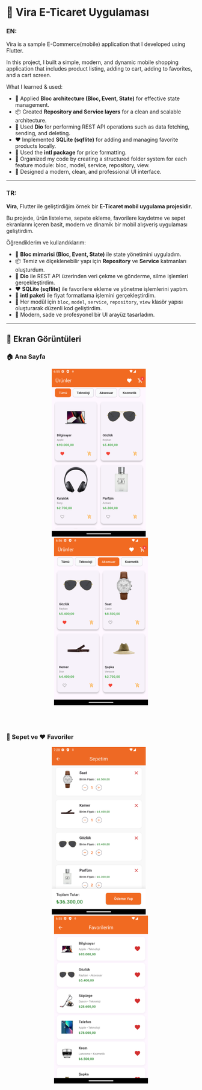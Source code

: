 # 🛒 Vira E-Ticaret Uygulaması

### EN:  
Vira is a sample E-Commerce(mobile) application that I developed using Flutter.

In this project, I built a simple, modern, and dynamic mobile shopping application that includes product listing, adding to cart, adding to favorites, and a cart screen.

What I learned & used:

- 🎯 Applied **Bloc architecture (Bloc, Event, State)** for effective state management.
- 📦 Created **Repository and Service layers** for a clean and scalable architecture.
- 📡 Used **Dio** for performing REST API operations such as data fetching, sending, and deleting.
- ❤️ Implemented **SQLite (sqflite)** for adding and managing favorite products locally.
- 💸 Used the **intl package** for price formatting.
- 🧩 Organized my code by creating a structured folder system for each feature module: bloc, model, service, repository, view.
- 🎨 Designed a modern, clean, and professional UI interface.

---

### TR:  
**Vira**, Flutter ile geliştirdiğim örnek bir **E-Ticaret mobil uygulama projesidir**.

Bu projede, ürün listeleme, sepete ekleme, favorilere kaydetme ve sepet ekranlarını içeren basit, modern ve dinamik bir mobil alışveriş uygulaması geliştirdim.

Öğrendiklerim ve kullandıklarım:

- 🎯 **Bloc mimarisi (Bloc, Event, State)** ile state yönetimini uyguladım.  
- 📦 Temiz ve ölçeklenebilir yapı için **Repository** ve **Service** katmanları oluşturdum.  
- 📡 **Dio** ile REST API üzerinden veri çekme ve gönderme, silme işlemleri gerçekleştirdim.  
- ❤️ **SQLite (sqflite)** ile favorilere ekleme ve yönetme işlemlerini yaptım.  
- 💸 **intl paketi** ile fiyat formatlama işlemini gerçekleştirdim.  
- 🧩 Her modül için `bloc`, `model`, `service`, `repository`, `view` klasör yapısı oluşturarak düzenli kod geliştirdim.  
- 🎨 Modern, sade ve profesyonel bir UI arayüz tasarladım.  

---

## 📸 Ekran Görüntüleri  

### 🏠 Ana Sayfa

<div align="center">
  <img src="images/home_page.png" alt="Ana Sayfa" width="250"/>
  &nbsp;&nbsp;
  <img src="images/home_page_2.png" alt="Kategori" width="250"/>
</div>

<br><br>

### 🛒 Sepet ve ❤️ Favoriler

<div align="center">
  <img src="images/cart_page.png" alt="Sepet" width="250"/>
  &nbsp;&nbsp;
  <img src="images/favorite_page.png" alt="Favoriler" width="250"/>
</div>
